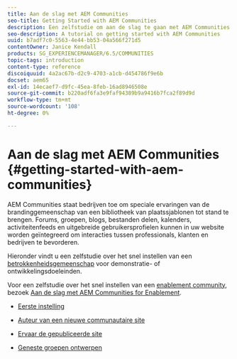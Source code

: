 ```yaml
---
title: Aan de slag met AEM Communities
seo-title: Getting Started with AEM Communities
description: Een zelfstudie om aan de slag te gaan met AEM Communities
seo-description: A tutorial on getting started with AEM Communities
uuid: b7adf7c0-5563-4e44-bb53-04a566f271d5
contentOwner: Janice Kendall
products: SG_EXPERIENCEMANAGER/6.5/COMMUNITIES
topic-tags: introduction
content-type: reference
discoiquuid: 4a2ac67b-d2c9-4703-a1cb-d454786f9e6b
docset: aem65
exl-id: 14ecaef7-d9fc-45ea-8feb-16ad8946508e
source-git-commit: b220adf6fa3e9faf94389b9a9416b7fca2f89d9d
workflow-type: tm+mt
source-wordcount: '108'
ht-degree: 0%

---
```


# Aan de slag met AEM Communities {#getting-started-with-aem-communities}

AEM Communities staat bedrijven toe om speciale ervaringen van de brandinggemeenschap van een bibliotheek van plaatssjablonen tot stand te brengen. Forums, groepen, blogs, bestanden delen, kalenders, activiteitenfeeds en uitgebreide gebruikersprofielen kunnen in uw website worden geïntegreerd om interacties tussen professionals, klanten en bedrijven te bevorderen.

Hieronder vindt u een zelfstudie over het snel instellen van een [betrokkenheidsgemeenschap](/help/communities/overview.md#engagement-community) voor demonstratie- of ontwikkelingsdoeleinden.

Voor een zelfstudie over het snel instellen van een [enablement community](/help/communities/overview.md#enablement-community), bezoek [Aan de slag met AEM Communities for Enablement](/help/communities/getting-started-enablement.md).

* [Eerste instelling](/help/communities/setup.md)

* [Auteur van een nieuwe communautaire site](/help/communities/create-site.md)

* [Ervaar de gepubliceerde site](/help/communities/published-site.md)

* [Geneste groepen ontwerpen](/help/communities/nested-groups.md)
